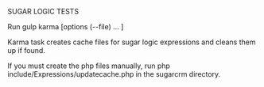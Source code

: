 SUGAR LOGIC TESTS
    
Run gulp karma [options (--file) ... ]

Karma task creates cache files for sugar logic expressions and cleans them up if found.

If you must create the php files manually, run php include/Expressions/updatecache.php in the sugarcrm directory.
